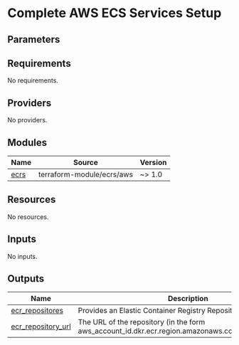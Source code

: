 # Complete AWS ECS Services Setup

## Parameters

<!-- BEGINNING OF PRE-COMMIT-TERRAFORM DOCS HOOK -->
## Requirements

No requirements.

## Providers

No providers.

## Modules

| Name | Source | Version |
|------|--------|---------|
| <a name="module_ecrs"></a> [ecrs](#module\_ecrs) | terraform-module/ecrs/aws | ~> 1.0 |

## Resources

No resources.

## Inputs

No inputs.

## Outputs

| Name | Description |
|------|-------------|
| <a name="output_ecr_repositores"></a> [ecr\_repositores](#output\_ecr\_repositores) | Provides an Elastic Container Registry Repository. |
| <a name="output_ecr_repository_url"></a> [ecr\_repository\_url](#output\_ecr\_repository\_url) | The URL of the repository (in the form aws\_account\_id.dkr.ecr.region.amazonaws.com/repositoryName) |
<!-- END OF PRE-COMMIT-TERRAFORM DOCS HOOK -->
